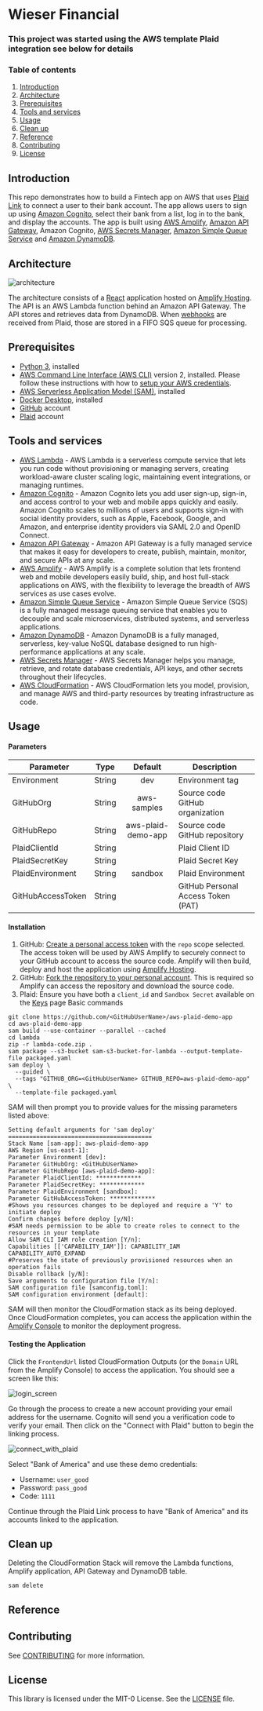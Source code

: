 # Wieser Financial

### This project was started using the AWS template Plaid integration see below for details

### Table of contents

1. [Introduction](#introduction)
2. [Architecture](#architecture)
3. [Prerequisites](#prerequisites)
4. [Tools and services](#tools-and-services)
5. [Usage](#usage)
6. [Clean up](#clean-up)
7. [Reference](#reference)
8. [Contributing](#contributing)
9. [License](#license)

## Introduction

This repo demonstrates how to build a Fintech app on AWS that uses [Plaid Link](https://plaid.com/plaid-link/) to connect a user to their bank account. The app allows users to sign up using [Amazon Cognito](https://aws.amazon.com/cognito/), select their bank from a list, log in to the bank, and display the accounts. The app is built using [AWS Amplify](https://aws.amazon.com/amplify/), [Amazon API Gateway](https://aws.amazon.com/api-gateway/), Amazon Cognito, [AWS Secrets
Manager](https://aws.amazon.com/secrets-manager/), [Amazon Simple Queue Service](https://aws.amazon.com/sqs/) and [Amazon DynamoDB](https://aws.amazon.com/dynamodb/).

## Architecture

![architecture](doc/architecture.png)

The architecture consists of a [React](https://reactjs.org/) application hosted on [Amplify Hosting](https://aws.amazon.com/amplify/hosting/). The API is an AWS Lambda function behind an Amazon API Gateway. The API stores and retrieves data from DynamoDB. When [webhooks](https://plaid.com/docs/api/webhooks/) are received from Plaid, those are stored in a FIFO SQS queue for processing.

## Prerequisites

-   [Python 3](https://www.python.org/downloads/), installed
-   [AWS Command Line Interface (AWS CLI)](https://docs.aws.amazon.com/cli/latest/userguide/install-cliv2.html) version 2, installed. Please follow these instructions with how to [setup your AWS credentials](https://docs.aws.amazon.com/serverless-application-model/latest/developerguide/serverless-getting-started-set-up-credentials.html).
-   [AWS Serverless Application Model (SAM)](https://docs.aws.amazon.com/serverless-application-model/latest/developerguide/serverless-getting-started.html), installed
-   [Docker Desktop](https://www.docker.com/products/docker-desktop), installed
-   [GitHub](https://github.com) account
-   [Plaid](https://plaid.com/) account

## Tools and services

-   [AWS Lambda](https://aws.amazon.com/lambda/) - AWS Lambda is a serverless compute service that lets you run code without provisioning or managing servers, creating workload-aware cluster scaling logic, maintaining event integrations, or managing runtimes.
-   [Amazon Cognito](https://aws.amazon.com/cognito/) - Amazon Cognito lets you add user sign-up, sign-in, and access control to your web and mobile apps quickly and easily. Amazon Cognito scales to millions of users and supports sign-in with social identity providers, such as Apple, Facebook, Google, and Amazon, and enterprise identity providers via SAML 2.0 and OpenID Connect.
-   [Amazon API Gateway](https://aws.amazon.com/api-gateway/) - Amazon API Gateway is a fully managed service that makes it easy for developers to create, publish, maintain, monitor, and secure APIs at any scale.
-   [AWS Amplify](https://aws.amazon.com/amplify/) - AWS Amplify is a complete solution that lets frontend web and mobile developers easily build, ship, and host full-stack applications on AWS, with the flexibility to leverage the breadth of AWS services as use cases evolve.
-   [Amazon Simple Queue Service](https://aws.amazon.com/sqs/) - Amazon Simple Queue Service (SQS) is a fully managed message queuing service that enables you to decouple and scale microservices, distributed systems, and serverless applications.
-   [Amazon DynamoDB](https://aws.amazon.com/dynamodb/) - Amazon DynamoDB is a fully managed, serverless, key-value NoSQL database designed to run high-performance applications at any scale.
-   [AWS Secrets Manager](https://aws.amazon.com/secrets-manager/) - AWS Secrets Manager helps you manage, retrieve, and rotate database credentials, API keys, and other secrets throughout their lifecycles.
-   [AWS CloudFormation](https://aws.amazon.com/cloudformation/) - AWS CloudFormation lets you model, provision, and manage AWS and third-party resources by treating infrastructure as code.

## Usage

#### Parameters

| Parameter         |  Type  |      Default       | Description                        |
| ----------------- | :----: | :----------------: | ---------------------------------- |
| Environment       | String |        dev         | Environment tag                    |
| GitHubOrg         | String |    aws-samples     | Source code GitHub organization    |
| GitHubRepo        | String | aws-plaid-demo-app | Source code GitHub repository      |
| PlaidClientId     | String |                    | Plaid Client ID                    |
| PlaidSecretKey    | String |                    | Plaid Secret Key                   |
| PlaidEnvironment  | String |      sandbox       | Plaid Environment                  |
| GitHubAccessToken | String |                    | GitHub Personal Access Token (PAT) |

#### Installation

1. GitHub: [Create a personal access token](https://docs.github.com/en/authentication/keeping-your-account-and-data-secure/creating-a-personal-access-token) with the `repo` scope selected. The access token will be used by AWS Amplify to securely connect to your GitHub account to access the source code. Amplify will then build, deploy and host the application using [Amplify Hosting](https://aws.amazon.com/amplify/hosting/).
2. GitHub: [Fork the repository to your personal account](https://docs.github.com/en/get-started/quickstart/fork-a-repo#forking-a-repository). This is required so Amplify can access the repository and download the source code.
3. Plaid: Ensure you have both a `client_id` and `Sandbox Secret` available on the [Keys](https://dashboard.plaid.com/team/keys) page
   Basic commands

```
git clone https://github.com/<GitHubUserName>/aws-plaid-demo-app
cd aws-plaid-demo-app
sam build --use-container --parallel --cached
cd lambda
zip -r lambda-code.zip .
sam package --s3-bucket sam-s3-bucket-for-lambda --output-template-file packaged.yaml
sam deploy \
  --guided \
  --tags "GITHUB_ORG=<GitHubUserName> GITHUB_REPO=aws-plaid-demo-app" \
  --template-file packaged.yaml
```

SAM will then prompt you to provide values for the missing parameters listed above:

```
Setting default arguments for 'sam deploy'
=========================================
Stack Name [sam-app]: aws-plaid-demo-app
AWS Region [us-east-1]:
Parameter Environment [dev]:
Parameter GitHubOrg: <GitHubUserName>
Parameter GitHubRepo [aws-plaid-demo-app]:
Parameter PlaidClientId: *************
Parameter PlaidSecretKey: *************
Parameter PlaidEnvironment [sandbox]:
Parameter GitHubAccessToken: *************
#Shows you resources changes to be deployed and require a 'Y' to initiate deploy
Confirm changes before deploy [y/N]:
#SAM needs permission to be able to create roles to connect to the resources in your template
Allow SAM CLI IAM role creation [Y/n]:
Capabilities [['CAPABILITY_IAM']]: CAPABILITY_IAM CAPABILITY_AUTO_EXPAND
#Preserves the state of previously provisioned resources when an operation fails
Disable rollback [y/N]:
Save arguments to configuration file [Y/n]:
SAM configuration file [samconfig.toml]:
SAM configuration environment [default]:
```

SAM will then monitor the CloudFormation stack as its being deployed. Once CloudFormation completes, you can access the application within the [Amplify Console](https://console.aws.amazon.com/amplify/home) to monitor the deployment progress.

#### Testing the Application

Click the `FrontendUrl` listed CloudFormation Outputs (or the `Domain` URL from the Amplify Console) to access the application. You should see a screen like this:

![login_screen](doc/login_screen.png)

Go through the process to create a new account providing your email address for the username. Cognito will send you a verification code to verify your email. Then click on the "Connect with Plaid" button to begin the linking process.

![connect_with_plaid](doc/connect_with_plaid.png)

Select "Bank of America" and use these demo credentials:

-   Username: `user_good`
-   Password: `pass_good`
-   Code: `1111`

Continue through the Plaid Link process to have "Bank of America" and its accounts linked to the application.

## Clean up

Deleting the CloudFormation Stack will remove the Lambda functions, Amplify application, API Gateway and DynamoDB table.

```
sam delete
```

## Reference

## Contributing

See [CONTRIBUTING](CONTRIBUTING.md#security-issue-notifications) for more information.

## License

This library is licensed under the MIT-0 License. See the [LICENSE](LICENSE) file.
